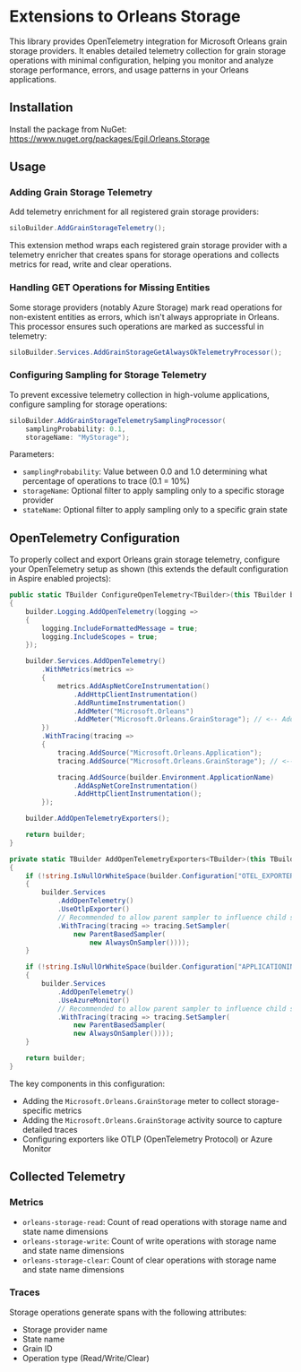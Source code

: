 # Extensions to Orleans Storage

This library provides OpenTelemetry integration for Microsoft Orleans grain storage providers. It enables detailed telemetry collection for grain storage operations with minimal configuration, helping you monitor and analyze storage performance, errors, and usage patterns in your Orleans applications.

## Installation

Install the package from NuGet: https://www.nuget.org/packages/Egil.Orleans.Storage

## Usage

### Adding Grain Storage Telemetry

Add telemetry enrichment for all registered grain storage providers:

```csharp
siloBuilder.AddGrainStorageTelemetry();
```

This extension method wraps each registered grain storage provider with a telemetry enricher that creates spans for storage operations and collects metrics for read, write and clear operations.

### Handling GET Operations for Missing Entities

Some storage providers (notably Azure Storage) mark read operations for non-existent entities as errors, which isn't always appropriate in Orleans. This processor ensures such operations are marked as successful in telemetry:

```csharp
siloBuilder.Services.AddGrainStorageGetAlwaysOkTelemetryProcessor();
```

### Configuring Sampling for Storage Telemetry

To prevent excessive telemetry collection in high-volume applications, configure sampling for storage operations:

```csharp
siloBuilder.AddGrainStorageTelemetrySamplingProcessor(
    samplingProbability: 0.1,
    storageName: "MyStorage");
```

Parameters:

- `samplingProbability`: Value between 0.0 and 1.0 determining what percentage of operations to trace (0.1 = 10%)
- `storageName`: Optional filter to apply sampling only to a specific storage provider
- `stateName`: Optional filter to apply sampling only to a specific grain state

## OpenTelemetry Configuration

To properly collect and export Orleans grain storage telemetry, configure your OpenTelemetry setup as shown (this extends the default configuration in Aspire enabled projects):

```csharp
public static TBuilder ConfigureOpenTelemetry<TBuilder>(this TBuilder builder) where TBuilder : IHostApplicationBuilder
{
    builder.Logging.AddOpenTelemetry(logging =>
    {
        logging.IncludeFormattedMessage = true;
        logging.IncludeScopes = true;
    });

    builder.Services.AddOpenTelemetry()
        .WithMetrics(metrics =>
        {
            metrics.AddAspNetCoreInstrumentation()
                .AddHttpClientInstrumentation()
                .AddRuntimeInstrumentation()
                .AddMeter("Microsoft.Orleans")
                .AddMeter("Microsoft.Orleans.GrainStorage"); // <-- Add this line to enable storage metrics
        })
        .WithTracing(tracing =>
        {
            tracing.AddSource("Microsoft.Orleans.Application");
            tracing.AddSource("Microsoft.Orleans.GrainStorage"); // <-- Add this line to enable storage tracing

            tracing.AddSource(builder.Environment.ApplicationName)
                .AddAspNetCoreInstrumentation()
                .AddHttpClientInstrumentation();
        });

    builder.AddOpenTelemetryExporters();

    return builder;
}

private static TBuilder AddOpenTelemetryExporters<TBuilder>(this TBuilder builder) where TBuilder : IHostApplicationBuilder
{
    if (!string.IsNullOrWhiteSpace(builder.Configuration["OTEL_EXPORTER_OTLP_ENDPOINT"]))
    {
        builder.Services
            .AddOpenTelemetry()
            .UseOtlpExporter()
            // Recommended to allow parent sampler to influence child spans.
            .WithTracing(tracing => tracing.SetSampler(
                new ParentBasedSampler(
                    new AlwaysOnSampler())));
    }

    if (!string.IsNullOrWhiteSpace(builder.Configuration["APPLICATIONINSIGHTS_CONNECTION_STRING"]))
    {
        builder.Services
            .AddOpenTelemetry()
            .UseAzureMonitor()
            // Recommended to allow parent sampler to influence child spans.
            .WithTracing(tracing => tracing.SetSampler(
                new ParentBasedSampler(
                new AlwaysOnSampler())));
    }

    return builder;
}
```

The key components in this configuration:
- Adding the `Microsoft.Orleans.GrainStorage` meter to collect storage-specific metrics
- Adding the `Microsoft.Orleans.GrainStorage` activity source to capture detailed traces
- Configuring exporters like OTLP (OpenTelemetry Protocol) or Azure Monitor

## Collected Telemetry

### Metrics

- `orleans-storage-read`: Count of read operations with storage name and state name dimensions
- `orleans-storage-write`: Count of write operations with storage name and state name dimensions
- `orleans-storage-clear`: Count of clear operations with storage name and state name dimensions

### Traces

Storage operations generate spans with the following attributes:

- Storage provider name
- State name
- Grain ID
- Operation type (Read/Write/Clear)